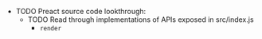 - TODO Preact source code lookthrough:
	- TODO Read through implementations of APIs exposed in src/index.js
		- `render`